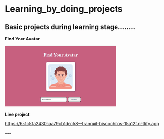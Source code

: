 # Learning_by_doing_projects
Basic projects during learning stage........
---
**Find Your Avatar**

 <img src="Screenshot 2023-10-03 231919.png" height="200px">
 
**Live project**<p>https://651c51a2430aaa79cb1dec58--tranquil-biscochitos-15a12f.netlify.app</p>
**---**


